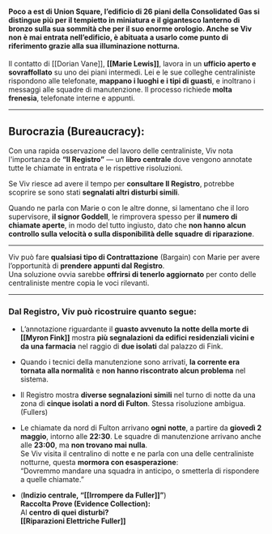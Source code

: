 #### Poco a est di Union Square, l’edificio di 26 piani della Consolidated Gas si distingue più per il **tempietto in miniatura** e il **gigantesco lanterno di bronzo** sulla sua sommità che per il suo enorme orologio. Anche se Viv **non è mai entrata nell’edificio**, è abituata a **usarlo come punto di riferimento** grazie alla sua illuminazione notturna.

Il contatto di [[Dorian Vane]], **[[Marie Lewis]]**, lavora in un **ufficio aperto e sovraffollato** su uno dei piani intermedi. Lei e le sue colleghe centraliniste rispondono alle telefonate, **mappano i luoghi e i tipi di guasti**, e inoltrano i messaggi alle squadre di manutenzione. Il processo richiede **molta frenesia**, telefonate interne e appunti.

---

## Burocrazia (Bureaucracy):

Con una rapida osservazione del lavoro delle centraliniste, Viv nota l'importanza de **“Il Registro”** — un **libro centrale** dove vengono annotate tutte le chiamate in entrata e le rispettive risoluzioni.

Se Viv riesce ad avere il tempo per **consultare Il Registro**, potrebbe scoprire se sono stati **segnalati altri disturbi simili**.

Quando ne parla con Marie o con le altre donne, si lamentano che il loro supervisore, **il signor Goddell**, le rimprovera spesso per **il numero di chiamate aperte**, in modo del tutto ingiusto, dato che **non hanno alcun controllo sulla velocità o sulla disponibilità delle squadre di riparazione**.

---

Viv può fare **qualsiasi tipo di Contrattazione** (Bargain) con Marie per avere l’opportunità di **prendere appunti dal Registro**.  
Una soluzione ovvia sarebbe **offrirsi di tenerlo aggiornato** per conto delle centraliniste mentre copia le voci rilevanti.

---

### Dal Registro, Viv può ricostruire quanto segue:

- L’annotazione riguardante il **guasto avvenuto la notte della morte di [[Myron Fink]]** mostra **più segnalazioni da edifici residenziali vicini e da una farmacia** nel raggio di **due isolati** dal palazzo di Fink.
    
- Quando i tecnici della manutenzione sono arrivati, **la corrente era tornata alla normalità** e **non hanno riscontrato alcun problema** nel sistema.
    
- Il Registro mostra **diverse segnalazioni simili** nel turno di notte da una zona di **cinque isolati a nord di Fulton**. Stessa risoluzione ambigua. (Fullers)
    
- Le chiamate da nord di Fulton arrivano **ogni notte**, a partire da **giovedì 2 maggio**, intorno alle **22:30**. Le squadre di manutenzione arrivano anche alle **23:00**, ma **non trovano mai nulla**.  
    Se Viv visita il centralino di notte e ne parla con una delle centraliniste notturne, questa **mormora con esasperazione**:  
    “Dovremmo mandare una squadra in anticipo, o smetterla di rispondere a quelle chiamate.”
    
- (**Indizio centrale, “[[Irrompere da Fuller]]”**)  
    **Raccolta Prove (Evidence Collection):**  
    Al **centro di quei disturbi?**  
    **[[Riparazioni Elettriche Fuller]]**